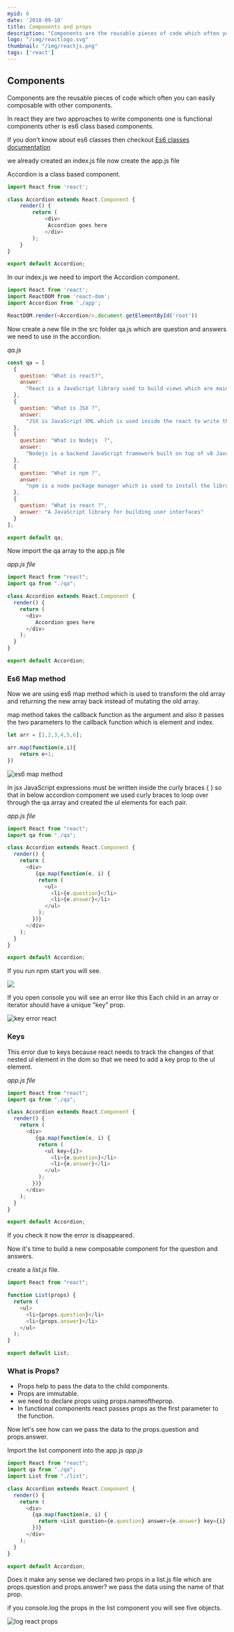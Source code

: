 ```yaml
---
myid: 6
date: '2018-09-10'
title: Components and props
description: "Components are the reusable pieces of code which often you can easily composable with other components.In react they are two approaches to write components one is functional components other is es6 class based components."
logo: "/img/reactlogo.svg"
thumbnail: "/img/reactjs.png"
tags: ['react']
---
```



## Components

Components are the reusable pieces of code which often you can easily composable with other components.

In react they are two approaches to write components one is functional components other is es6 class
based components.

If you don't know about es6 classes then  checkout <a href="https://developer.mozilla.org/en-US/docs/Web/JavaScript/Reference/Classes" target="_blank" rel="noopner norefer">Es6 classes documentation</a>

we already created an index.js file now create the app.js file

Accordion is a class based component.

```javascript
import React from 'react';

class Accordion extends React.Component {
    render() {
        return (
            <div>
             Accordion goes here
            </div>
        );
    }
}

export default Accordion;
```

In our index.js we need to import the  Accordion component.

```javascript
import React from 'react';
import ReactDOM from 'react-dom';
import Accordion from './app';

ReactDOM.render(<Accordion/>,document.getElementById('root'))
```

Now create a new file in the src folder qa.js which are question and answers we need to use in the
accordion.

*qa.js*
```javascript
const qa = [
  {
    question: "What is react?",
    answer:
      "React is a JavaScript library used to build views which are mainly concentrated on the view part in the MVC model."
  },
  {
    question: "What is JSX ?",
    answer:
      "JSX is JavaScript XML which is used inside the react to write the HTML like syntax inside the javascript it’s just an preprocessor. The jsx we write later converts into the JavaScript with the help of babel."
  },
  {
    question: "What is Nodejs  ?",
    answer:
      "Nodejs is a backend JavaScript framework built on top of v8 JavaScript engine. By using node js you can be built any kind of backend stuff."
  },
  {
    question: "What is npm ?",
    answer:
      "npm is a node package manager which is used to install the libraries created by the other people. By using npm you can install or uninstall packages at any point in time."
  },
  {
    question: "What is react ?",
    answer: "A JavaScript library for building user interfaces"
  }
];

export default qa;
```

Now import the qa array to the app.js file

*app.js file*

```javascript
import React from "react";
import qa from "./qa";

class Accordion extends React.Component {
  render() {
    return (
      <div>
         Accordion goes here
      </div>
    );
  }
}

export default Accordion;
```

### Es6 Map method

Now we are using es6 map method which is used to transform the old array and returning the new array back instead of mutating the old array.

map method takes the callback function as the argument and also it passes the two parameters to the
callback function which is element and index.

```javascript
let arr = [1,2,3,4,5,6];

arr.map(function(e,i){
    return e+1;
})

```
![es6 map method](./es6map.png)


In jsx JavaScript expressions must be written inside the curly braces { } so that in below accordion component we used curly braces to loop over through the qa array and created the ul elements for each pair.

*app.js file*

```javascript
import React from "react";
import qa from "./qa";

class Accordion extends React.Component {
  render() {
    return (
      <div>
         {qa.map(function(e, i) {
          return (
            <ul>
              <li>{e.question}</li>
              <li>{e.answer}</li>
            </ul>
          );
        })}
      </div>
    );
  }
}

export default Accordion;
```
If you run npm start you will see.

![](./inacr.png)

If you open console you will see an error like this Each child in an array or iterator should have a unique "key" prop.

![key error react](./keyerror.png)

### Keys
This error due to keys  because react needs to track the changes of that nested ul element in the dom
so that we need to add a key prop to the ul element.

*app.js file*

```javascript
import React from "react";
import qa from "./qa";

class Accordion extends React.Component {
  render() {
    return (
      <div>
         {qa.map(function(e, i) {
          return (
            <ul key={i}>
              <li>{e.question}</li>
              <li>{e.answer}</li>
            </ul>
          );
        })}
      </div>
    );
  }
}

export default Accordion;
```
If you check it now the error is disappeared.

Now it's time to build a new composable component for the question and answers.

create a *list.js* file.

```javascript
import React from "react";

function List(props) {
  return (
    <ul>
      <li>{props.question}</li>
      <li>{props.answer}</li>
    </ul>
  );
}

export default List;
```

### What is Props?

- Props help to pass the data to the child components.
- Props are immutable.
- we need to declare props using props.nameoftheprop.
- In functional components react passes  props as the first parameter to the function.

Now let's see how can we pass the data to the props.question and props.answer.


Import the list component into the app.js
*app.js*

```javascript
import React from "react";
import qa from "./qa";
import List from "./list";

class Accordion extends React.Component {
  render() {
    return (
      <div>
        {qa.map(function(e, i) {
          return <List question={e.question} answer={e.answer} key={i} />;
        })}
      </div>
    );
  }
}

export default Accordion;
```
Does it make any sense we declared two props in a list.js file which are props.question and props.answer?
we pass the data using the name of that prop.

if you console.log the props in the list component you will see five objects.

![log react props](./logprops.png)



